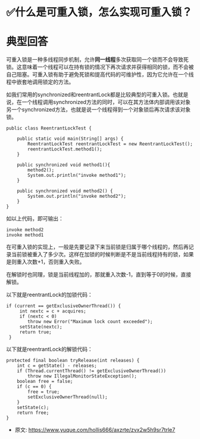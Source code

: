 # ✅什么是可重入锁，怎么实现可重入锁？
<!--page header-->

<a name="gKr6Z"></a>
# 典型回答

可重入锁是一种多线程同步机制，允许**同一线程**多次获取同一个锁而不会导致死锁。这意味着一个线程可以在持有锁的情况下再次请求并获得相同的锁，而不会被自己阻塞。可重入锁有助于避免死锁和提高代码的可维护性，因为它允许在一个线程中嵌套地调用锁定的方法。

如我们常用的synchronized和reentrantLock都是比较典型的可重入锁。也就是说，在一个线程调用synchronized方法的同时，可以在其方法体内部调用该对象另一个synchronized方法，也就是说一个线程得到一个对象锁后再次请求该对象锁。

```
public class ReentrantLockTest {

    public static void main(String[] args) {
        ReentrantLockTest reentrantLockTest = new ReentrantLockTest();
        reentrantLockTest.method1();
    }

    public synchronized void method1(){
        method2();
        System.out.println("invoke method1");
    }

    public synchronized void method2() {
        System.out.println("invoke method2");
    }
}

```
如以上代码，即可输出：

```
invoke method2
invoke method1
```

在可重入锁的实现上，一般是先要记录下来当前锁是归属于哪个线程的，然后再记录当前锁被重入了多少次。这样在加锁的时候判断是不是当前线程持有的锁，如果是则重入次数+1，否则重入失败。

在解锁时也同理，锁是当前线程加的，那就重入次数-1，直到等于0的时候，直接解锁。

以下就是reentrantLock的加锁代码：

```
if (current == getExclusiveOwnerThread()) {
     int nextc = c + acquires;
     if (nextc < 0)
     	throw new Error("Maximum lock count exceeded");
     setState(nextc);
     return true;
 }
```

以下就是reentrantLock的解锁代码：
```
protected final boolean tryRelease(int releases) {
    int c = getState() - releases;
    if (Thread.currentThread() != getExclusiveOwnerThread())
        throw new IllegalMonitorStateException();
    boolean free = false;
    if (c == 0) {
        free = true;
        setExclusiveOwnerThread(null);
    }
    setState(c);
    return free;
}
```


<!--page footer-->
- 原文: <https://www.yuque.com/hollis666/axzrte/zvx2w5h9sr7trle7>